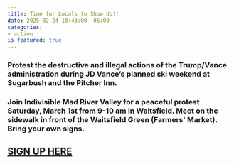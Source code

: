 ```yaml
---
title: Time for Locals to Show Up!!
date: 2025-02-24 18:43:00 -05:00
categories:
- action
is featured: true
---
```


### Protest the destructive and illegal actions of the Trump/Vance administration during JD Vance’s planned ski weekend at  Sugarbush and the Pitcher Inn.

### Join Indivisible Mad River Valley for a peaceful protest Saturday, March 1st from 9-10 am in Waitsfield. Meet on the sidewalk in front of the Waitsfield Green (Farmers' Market). Bring your own signs.

## [SIGN UP HERE](https://www.mobilize.us/indivisiblemadriver.../event/758259/)